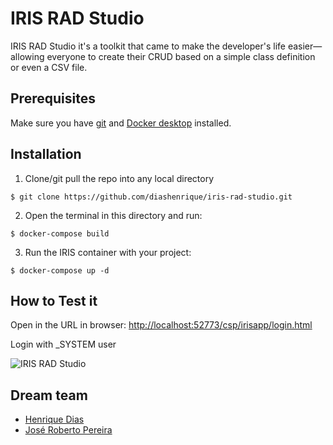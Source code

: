 
# IRIS RAD Studio
IRIS RAD Studio it's a toolkit that came to make the developer's life easier—allowing everyone to create their CRUD based on a simple class definition or even a CSV file.  

## Prerequisites
Make sure you have [git](https://git-scm.com/book/en/v2/Getting-Started-Installing-Git) and [Docker desktop](https://www.docker.com/products/docker-desktop) installed.

## Installation

1. Clone/git pull the repo into any local directory

```
$ git clone https://github.com/diashenrique/iris-rad-studio.git
```

2. Open the terminal in this directory and run:

```
$ docker-compose build
```

3. Run the IRIS container with your project:

```
$ docker-compose up -d
```

## How to Test it

Open in the URL in browser: [http://localhost:52773/csp/irisapp/login.html](http://localhost:52773/csp/irisapp/login.html)

Login with _SYSTEM user

![IRIS RAD Studio](https://raw.githubusercontent.com/diashenrique/iris-rad-studio/master/images/login.png)

## Dream team

- [Henrique Dias](https://community.intersystems.com/user/henrique-dias-2)
- [José Roberto Pereira](https://community.intersystems.com/user/jos%C3%A9-roberto-pereira-0)
  